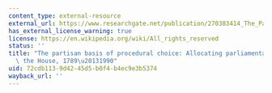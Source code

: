 ```yaml
---
content_type: external-resource
external_url: https://www.researchgate.net/publication/270383414_The_Partisan_Basis_of_Procedural_Choice_Allocating_Parliamentary_Rights_in_the_House_1789-1990
has_external_license_warning: true
license: https://en.wikipedia.org/wiki/All_rights_reserved
status: ''
title: "The partisan basis of procedural choice: Allocating parliamentary rights in\
  \ the House, 1789\u20131990"
uid: 72cdb113-9d42-45d5-b0f4-b4ec9e3b5374
wayback_url: ''
---
```

